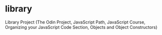 # library
Library Project (The Odin Project, JavaScript Path, JavaScript Course, Organizing your JavaScript Code Section, Objects and Object Constructors)
